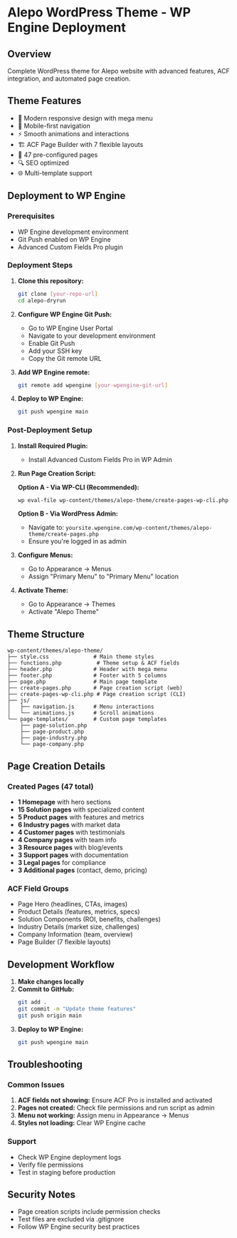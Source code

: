 # Alepo WordPress Theme - WP Engine Deployment

## Overview
Complete WordPress theme for Alepo website with advanced features, ACF integration, and automated page creation.

## Theme Features
- 🎨 Modern responsive design with mega menu
- 📱 Mobile-first navigation
- ⚡ Smooth animations and interactions
- 🏗️ ACF Page Builder with 7 flexible layouts
- 📄 47 pre-configured pages
- 🔍 SEO optimized
- 🌐 Multi-template support

## Deployment to WP Engine

### Prerequisites
- WP Engine development environment
- Git Push enabled on WP Engine
- Advanced Custom Fields Pro plugin

### Deployment Steps

1. **Clone this repository:**
   ```bash
   git clone [your-repo-url]
   cd alepo-dryrun
   ```

2. **Configure WP Engine Git Push:**
   - Go to WP Engine User Portal
   - Navigate to your development environment
   - Enable Git Push
   - Add your SSH key
   - Copy the Git remote URL

3. **Add WP Engine remote:**
   ```bash
   git remote add wpengine [your-wpengine-git-url]
   ```

4. **Deploy to WP Engine:**
   ```bash
   git push wpengine main
   ```

### Post-Deployment Setup

1. **Install Required Plugin:**
   - Install Advanced Custom Fields Pro in WP Admin

2. **Run Page Creation Script:**
   
   **Option A - Via WP-CLI (Recommended):**
   ```bash
   wp eval-file wp-content/themes/alepo-theme/create-pages-wp-cli.php
   ```
   
   **Option B - Via WordPress Admin:**
   - Navigate to: `yoursite.wpengine.com/wp-content/themes/alepo-theme/create-pages.php`
   - Ensure you're logged in as admin

3. **Configure Menus:**
   - Go to Appearance → Menus
   - Assign "Primary Menu" to "Primary Menu" location

4. **Activate Theme:**
   - Go to Appearance → Themes
   - Activate "Alepo Theme"

## Theme Structure

```
wp-content/themes/alepo-theme/
├── style.css              # Main theme styles
├── functions.php           # Theme setup & ACF fields
├── header.php             # Header with mega menu
├── footer.php             # Footer with 5 columns
├── page.php               # Main page template
├── create-pages.php       # Page creation script (web)
├── create-pages-wp-cli.php # Page creation script (CLI)
├── js/
│   ├── navigation.js      # Menu interactions
│   └── animations.js      # Scroll animations
└── page-templates/        # Custom page templates
    ├── page-solution.php
    ├── page-product.php
    ├── page-industry.php
    └── page-company.php
```

## Page Creation Details

### Created Pages (47 total)
- **1 Homepage** with hero sections
- **15 Solution pages** with specialized content
- **5 Product pages** with features and metrics
- **6 Industry pages** with market data
- **4 Customer pages** with testimonials
- **4 Company pages** with team info
- **3 Resource pages** with blog/events
- **3 Support pages** with documentation
- **3 Legal pages** for compliance
- **3 Additional pages** (contact, demo, pricing)

### ACF Field Groups
- Page Hero (headlines, CTAs, images)
- Product Details (features, metrics, specs)
- Solution Components (ROI, benefits, challenges)
- Industry Details (market size, challenges)
- Company Information (team, overview)
- Page Builder (7 flexible layouts)

## Development Workflow

1. **Make changes locally**
2. **Commit to GitHub:**
   ```bash
   git add .
   git commit -m "Update theme features"
   git push origin main
   ```
3. **Deploy to WP Engine:**
   ```bash
   git push wpengine main
   ```

## Troubleshooting

### Common Issues
1. **ACF fields not showing:** Ensure ACF Pro is installed and activated
2. **Pages not created:** Check file permissions and run script as admin
3. **Menu not working:** Assign menu in Appearance → Menus
4. **Styles not loading:** Clear WP Engine cache

### Support
- Check WP Engine deployment logs
- Verify file permissions
- Test in staging before production

## Security Notes
- Page creation scripts include permission checks
- Test files are excluded via .gitignore
- Follow WP Engine security best practices